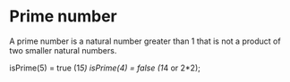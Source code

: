 # Prime number
A prime number is a natural number greater than 1 that is not a product of two smaller natural numbers.

isPrime(5) = true (1*5)
isPrime(4) = false (1*4 or 2*2);